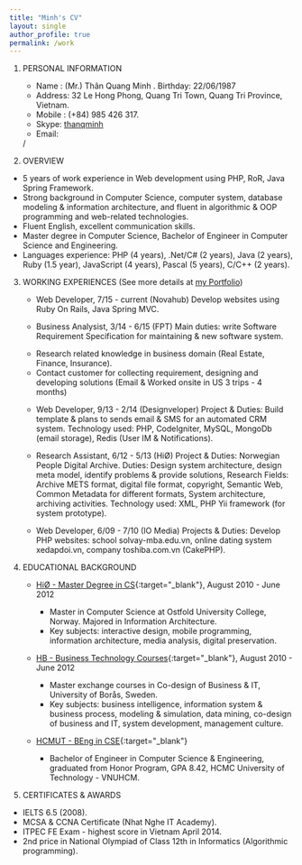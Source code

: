 ```yaml
---
title: "Minh's CV"
layout: single
author_profile: true
permalink: /work
---
```


1. PERSONAL INFORMATION
    * Name 	: 	(Mr.) Thân Quang Minh .  Birthday: 	22/06/1987 
    * Address: 	32 Le Hong Phong, Quang Tri Town, Quang Tri Province, Vietnam.
    * Mobile 	: 	(+84) 985 426 317.        
    * Skype: [thanqminh](skype:thanqminh?call)
    * Email: 	
    <script type="text/javascript" src='http://download.skype.com/share/skypebuttons/js/skypeCheck.js'></script>
    <script type="text/javascript">
        emailG= 'thanqminh@' + 'gmail.com';
        document.write('<a href="mailto:' + emailG + '">' + emailG + '</a>');
    </script> / <script type="text/javascript">
        emailM='thanqminh@' + 'live.com';
        document.write('<a href="mailto:' + emailM + '">' + emailM + '</a>');
    </script>

2. OVERVIEW
- 5 years of work experience in Web development using PHP, RoR, Java Spring Framework. 
- Strong background in Computer Science, computer system, database modeling & information architecture, and fluent in algorithmic & OOP programming and web-related technologies. 
- Fluent English, excellent communication skills.
- Master degree in Computer Science, Bachelor of Engineer in Computer Science and Engineering.
- Languages experience: PHP (4 years), .Net/C# (2 years), Java (2 years), Ruby (1.5 year), JavaScript (4 years), Pascal (5 years), C/C++ (2 years).

3. WORKING EXPERIENCES (See more details at [my Portfolio][portfolio])
    * Web Developer, 7/15 - current (Novahub)
    Develop websites using Ruby On Rails, Java Spring MVC.
    
    * Business Analysist, 3/14 - 6/15 (FPT)
    Main duties: write Software Requirement Specification for maintaining & new software system.
    - Research related knowledge in business domain (Real Estate, Finance, Insurance).
    - Contact customer for collecting requirement, designing and developing solutions (Email & Worked onsite in US 3 trips - 4 months) 
    
    * Web Developer, 9/13 - 2/14 (Designveloper)
    Project & Duties: Build template & plans to sends email & SMS for an automated CRM system.
    Technology used:  PHP, CodeIgniter, MySQL, MongoDb (email storage), Redis (User IM & Notifications).
    
    * Research Assistant, 6/12 - 5/13 (HiØ)
    Project & Duties: Norwegian People Digital Archive.
    Duties: Design system architecture, design meta model, identify problems & provide solutions, Research Fields: Archive METS format, digital file format, copyright, Semantic Web, Common Metadata for different formats, System architecture, archiving activities.
    Technology used: XML, PHP Yii framework (for system prototype). 
    
    * Web Developer, 6/09 - 7/10 (IO Media)
    Projects & Duties: Develop PHP websites: school solvay-mba.edu.vn, online dating system xedapdoi.vn, company toshiba.com.vn (CakePHP). 

4. EDUCATIONAL BACKGROUND
    *  [HiØ - Master Degree in CS](http://www.hiof.no/studies/degrees-and-courses/master-in-applied-computer-science?lang=eng){:target="_blank"}, August 2010 - June 2012 
        - Master in Computer Science at Ostfold University College, Norway. Majored in Information Architecture. 
        - Key subjects: interactive design, mobile programming, information architecture, media analysis, digital preservation.

    * [HB - Business Technology Courses](http://www.hb.se/){:target="_blank"}, August 2010 - June 2012 
        - Master exchange courses in Co-design of Business & IT, University of Borås, Sweden. 
        - Key subjects: business intelligence, information system & business process, modeling & simulation, data mining, co-design of business and IT, system development, management culture.
    * [HCMUT - BEng in CSE](http://www.cse.hcmut.edu.vn/site/en/){:target="_blank"}
        - Bachelor of Engineer in Computer Science & Engineering, graduated from Honor Program, GPA 8.42, HCMC University of Technology - VNUHCM.

5. CERTIFICATES & AWARDS
- IELTS 6.5 (2008).
- MCSA & CCNA Certificate (Nhat Nghe IT Academy).
- ITPEC FE Exam - highest score in Vietnam April 2014.
- 2nd price in National Olympiad of Class 12th in Informatics (Algorithmic programming).

[portfolio]: /projects